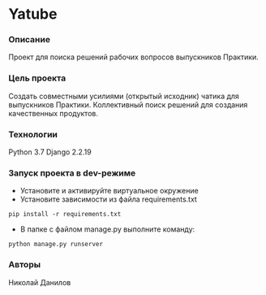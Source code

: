 # Yatube
### Описание
Проект для поиска решений рабочих вопросов выпускников Практики.
### Цель проекта
Создать совместными усилиями (открытый исходник) чатика для выпускников Практики.
Коллективный поиск решений для создания качественных продуктов.
### Технологии
Python 3.7
Django 2.2.19
### Запуск проекта в dev-режиме
- Установите и активируйте виртуальное окружение
- Установите зависимости из файла requirements.txt
```
pip install -r requirements.txt
``` 
- В папке с файлом manage.py выполните команду:
```
python manage.py runserver
```
### Авторы
Николай Данилов
